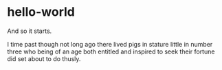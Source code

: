 # hello-world
And so it starts.

I time past though not long ago there lived pigs in stature little in number three who being of an age both entitled and inspired to seek their fortune did set about to do thusly.
